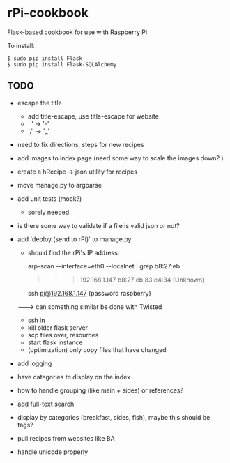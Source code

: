 rPi-cookbook
============

Flask-based cookbook for use with Raspberry Pi


To install:

    $ sudo pip install Flask
    $ sudo pip install Flask-SQLAlchemy

TODO
----
 - escape the title
   - add title-escape, use title-escape for website
   - ' ' -> '-'
   - '/' -> '_'
 - need to fix directions, steps for new recipes


 - add images to index page (need some way to scale the images down? )
 - create a hRecipe -> json utility for recipes
 - move manage.py to argparse
 - add unit tests (mock?)
   - sorely needed
 - is there some way to validate if a file is valid json or not?
 - add 'deploy (send to rPi)' to manage.py
   - should find the rPi's IP address:
       
       arp-scan --interface=eth0 --localnet | grep b8:27:eb
       >>> 192.168.1.147	b8:27:eb:83:e4:34	(Unknown)
       
       ssh pi@192.168.1.147 (password raspberry)

   ---> can something similar be done with Twisted

   - ssh in
   - kill older flask server
   - scp files over, resources
   - start flask instance
   - (optimization) only copy files that have changed
 - add logging
 - have categories to display on the index
 - how to handle grouping (like main + sides) or references?
 - add full-text search
 - display by categories (breakfast, sides, fish), maybe this should
   be tags?
 - pull recipes from websites like BA
 - handle unicode properly
